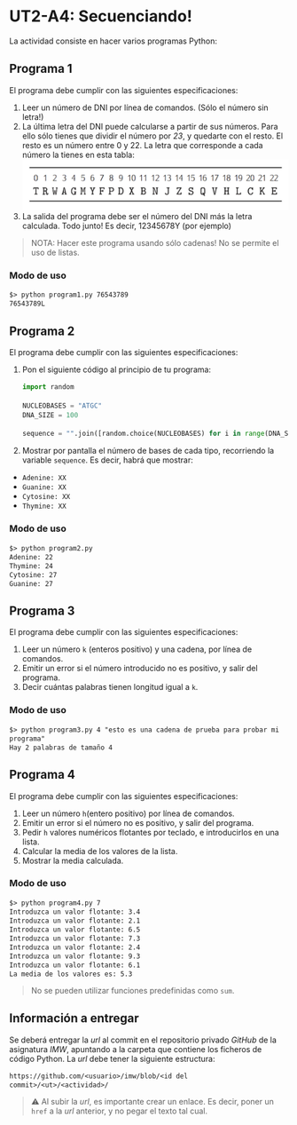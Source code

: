 # UT2-A4: Secuenciando!

La actividad consiste en hacer varios programas Python:

## Programa 1

El programa debe cumplir con las siguientes especificaciones:

1. Leer un número de DNI por línea de comandos. (Sólo el número sin letra!)
2. La última letra del DNI puede calcularse a partir de sus números. Para ello sólo tienes que dividir el número por *23*, y quedarte con el resto. El resto es un número entre 0 y 22. La letra que corresponde a cada número la tienes en esta tabla:
![](img/DNI_letters.png)
3. La salida del programa debe ser el número del DNI más la letra calculada. Todo junto! Es decir, 12345678Y (por ejemplo)

> NOTA: Hacer este programa usando sólo cadenas! No se permite el uso de listas.

### Modo de uso

```console
$> python program1.py 76543789
76543789L
```

## Programa 2

El programa debe cumplir con las siguientes especificaciones:

1. Pon el siguiente código al principio de tu programa:
    ```python
    import random

    NUCLEOBASES = "ATGC"
    DNA_SIZE = 100

    sequence = "".join([random.choice(NUCLEOBASES) for i in range(DNA_SIZE)])
    ```

2. Mostrar por pantalla el número de bases de cada tipo, recorriendo la variable `sequence`. Es decir, habrá que mostrar:

- `Adenine: XX`
- `Guanine: XX`
- `Cytosine: XX`
- `Thymine: XX`

### Modo de uso

```console
$> python program2.py
Adenine: 22
Thymine: 24
Cytosine: 27
Guanine: 27
```

## Programa 3

El programa debe cumplir con las siguientes especificaciones:

1. Leer un número `k` (enteros positivo) y una cadena, por línea de comandos.
2. Emitir un error si el número introducido no es positivo, y salir del programa.
3. Decir cuántas palabras tienen longitud igual a `k`.

### Modo de uso

```console
$> python program3.py 4 "esto es una cadena de prueba para probar mi programa"
Hay 2 palabras de tamaño 4
```

## Programa 4

El programa debe cumplir con las siguientes especificaciones:

1. Leer un número `h`(entero positivo) por línea de comandos.
2. Emitir un error si el número no es positivo, y salir del programa.
3. Pedir `h` valores numéricos flotantes por teclado, e introducirlos en una lista.
4. Calcular la media de los valores de la lista.
5. Mostrar la media calculada.

### Modo de uso

```console
$> python program4.py 7
Introduzca un valor flotante: 3.4
Introduzca un valor flotante: 2.1
Introduzca un valor flotante: 6.5
Introduzca un valor flotante: 7.3
Introduzca un valor flotante: 2.4
Introduzca un valor flotante: 9.3
Introduzca un valor flotante: 6.1
La media de los valores es: 5.3
```

> No se pueden utilizar funciones predefinidas como `sum`.

## Información a entregar

Se deberá entregar la *url* al commit en el repositorio privado *GitHub* de la asignatura *IMW*, apuntando a la carpeta que contiene los ficheros de código Python. La *url* debe tener la siguiente estructura:

```
https://github.com/<usuario>/imw/blob/<id del commit>/<ut>/<actividad>/
```

> ⚠️ Al subir la *url*, es importante crear un enlace. Es decir, poner un `href` a la *url* anterior, y no pegar el texto tal cual.
